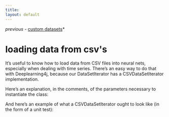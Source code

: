 ```yaml
---
title: 
layout: default
---
```


*previous* - [custom datasets](../customdatasets.html)*
# loading data from csv's

It’s useful to know how to load data from CSV files into neural nets, especially when dealing with time series. There’s an easy way to do that with Deeplearning4j, because our DataSetIterator has a CSVDataSetIterator implementation. 

Here’s an explanation, in the comments, of the parameters necessary to instantiate the class:

<script src=“http://gist-it.appspot.com/https://github.com/agibsonccc/java-deeplearning/blob/master/deeplearning4j-core/src/main/java/org/deeplearning4j/datasets/iterator/CSVDataSetIterator.java?slice=13-25"></script>

And here’s an example of what a CSVDataSetIterator ought to look like (in the form of a unit test):

<script src="http://gist-it.appspot.com/https://github.com/agibsonccc/java-deeplearning/blob/master/deeplearning4j-core/src/test/java/org/deeplearning4j/datasets/iterator/CSVDataSetIteratorTest.java?slice=10-16"></script>